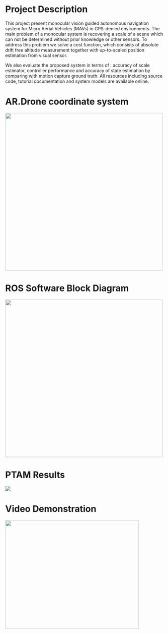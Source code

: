 # Project Description #
This project present monocular vision guided autonomous navigation system for Micro Aerial Vehicles (MAVs) in GPS-denied environments.
The main problem of a monocular system is recovering a scale of a scene which can not be determined without prior knowledge or other sensors. To address this problem we solve a cost function, which consists of absolute drift free altitude measurement together with up-to-scaled position estimation from visual sensor.

We also evaluate the proposed system in terms of : accuracy of scale estimator, controller performance and accuracy of state estimation by comparing with motion capture ground truth. All resources including source code, tutorial documentation and system models are available online.


# AR.Drone coordinate system #
<img src='http://wiki.ardrone-qut-cyphy.googlecode.com/git/imgs/ardrones.png' width='500'>

<h1>ROS Software Block Diagram</h1>
<img src='http://wiki.ardrone-qut-cyphy.googlecode.com/git/imgs/software_blockdiagram.png' width='500'>

<h1>PTAM Results</h1>
<img src='http://wiki.ardrone-qut-cyphy.googlecode.com/git/imgs/ptam_test.png' />

<h1>Video Demonstration</h1>
<a href='http://www.youtube.com/watch?feature=player_embedded&v=zvNhFcbvXSI' target='_blank'><img src='http://img.youtube.com/vi/zvNhFcbvXSI/0.jpg' width='425' height=344 /></a>